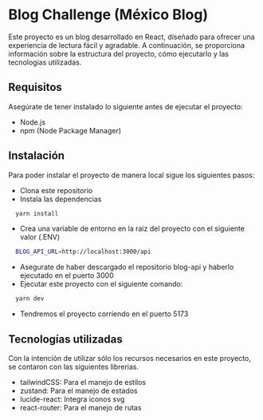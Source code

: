 # Blog Challenge (México Blog)

Este proyecto es un blog desarrollado en React, diseñado para ofrecer una experiencia de lectura fácil y agradable. A continuación, se proporciona información sobre la estructura del proyecto, cómo ejecutarlo y las tecnologías utilizadas.




## Requisitos

Asegúrate de tener instalado lo siguiente antes de ejecutar el proyecto:

- Node.js
- npm (Node Package Manager)


## Instalación

Para poder instalar el proyecto de manera local sigue los siguientes pasos:

- Clona este repositorio
- Instala las dependencias
```bash
  yarn install
```
- Crea una variable de entorno en la raiz del proyecto con el siguiente valor (.ENV)

```bash
  BLOG_API_URL=http://localhost:3000/api
```
- Asegurate de haber descargado el repositorio blog-api y haberlo ejecutado en el puerto 3000
- Ejecutar este proyecto con el siguiente comando:

```bash
  yarn dev
```
- Tendremos el proyecto corriendo en el puerto 5173
## Tecnologías utilizadas

Con la intención de utilizar sólo los recursos necesarios en este proyecto, se contaron con las siguientes librerias.

- tailwindCSS: Para el manejo de estilos
- zustand: Para el manejo de estados
- lucide-react: Integra iconos svg
- react-router: Para el manejo de rutas
